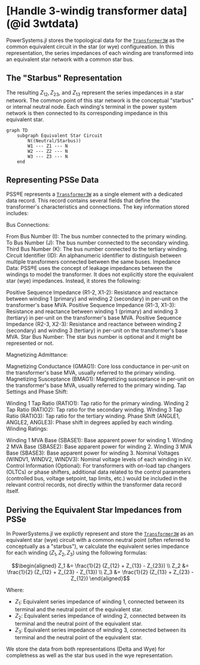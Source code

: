 # [Handle 3-windig transformer data](@id 3wtdata)

PowerSystems.jl stores the topological data for the [`Transformer3W`](@ref) as the common equivalent circuit in the star (or wye) configureation. In this representation, the series impedances of each winding are transformed into an equivalent star network with a common star bus.

## The "Starbus" Representation

The resulting $Z_{12}, Z_{23},$ and $Z_{13}$ represent the series impedances in a star network. The common point of this star network is the conceptual "starbus" or internal neutral node. Each winding's terminal in the power system network is then connected to its corresponding impedance in this equivalent star.

```mermaid
graph TD
    subgraph Equivalent Star Circuit
        N((Neutral/Starbus))
        W1 --- Z1 --- N
        W2 --- Z2 --- N
        W3 --- Z3 --- N
    end
```

## Representing PSSe Data

PSS®E represents a [`Transformer3W`](@ref) as a single element with a dedicated data record. This record contains several fields that define the transformer's characteristics and connections. The key information stored includes:

Bus Connections:

From Bus Number (I): The bus number connected to the primary winding.
To Bus Number (J): The bus number connected to the secondary winding.
Third Bus Number (K): The bus number connected to the tertiary winding.
Circuit Identifier (ID): An alphanumeric identifier to distinguish between multiple transformers connected between the same buses.
Impedance Data: PSS®E uses the concept of leakage impedances between the windings to model the transformer. It does not explicitly store the equivalent star (wye) impedances. Instead, it stores the following:

Positive Sequence Impedance (R1-2, X1-2): Resistance and reactance between winding 1 (primary) and winding 2 (secondary) in per-unit on the transformer's base MVA.
Positive Sequence Impedance (R1-3, X1-3): Resistance and reactance between winding 1 (primary) and winding 3 (tertiary) in per-unit on the transformer's base MVA.
Positive Sequence Impedance (R2-3, X2-3): Resistance and reactance between winding 2 (secondary) and winding 3 (tertiary) in per-unit on the transformer's base MVA.
Star Bus Number: The star bus number is optional and it might be represented or not.

Magnetizing Admittance:

Magnetizing Conductance (GMAG1): Core loss conductance in per-unit on the transformer's base MVA, usually referred to the primary winding.
Magnetizing Susceptance (BMAG1): Magnetizing susceptance in per-unit on the transformer's base MVA, usually referred to the primary winding.
Tap Settings and Phase Shift:

Winding 1 Tap Ratio (RATIO1): Tap ratio for the primary winding.
Winding 2 Tap Ratio (RATIO2): Tap ratio for the secondary winding.
Winding 3 Tap Ratio (RATIO3): Tap ratio for the tertiary winding.
Phase Shift (ANGLE1, ANGLE2, ANGLE3): Phase shift in degrees applied by each winding.
Winding Ratings:

Winding 1 MVA Base (SBASE1): Base apparent power for winding 1.
Winding 2 MVA Base (SBASE2): Base apparent power for winding 2.
Winding 3 MVA Base (SBASE3): Base apparent power for winding 3.
Nominal Voltages (WINDV1, WINDV2, WINDV3): Nominal voltage levels of each winding in kV.
Control Information (Optional): For transformers with on-load tap changers (OLTCs) or phase shifters, additional data related to the control parameters (controlled bus, voltage setpoint, tap limits, etc.) would be included in the relevant control records, not directly within the transformer data record itself.

## Deriving the Equivalent Star Impedances from PSSe

In PowerSystems.jl we explictly represent and store the [`Transformer3W`](@ref) as an equivalent star (wye) circuit with a common neutral point (often referred to conceptually as a "starbus"), w calculate the equivalent series impedance for each winding ($Z_1, Z_2, Z_3$) using the following formulas:

$$\begin{aligned}
Z_1 &= \frac{1}{2} (Z_{12} + Z_{13} - Z_{23}) \\
Z_2 &= \frac{1}{2} (Z_{12} + Z_{23} - Z_{13}) \\
Z_3 &= \frac{1}{2} (Z_{13} + Z_{23} - Z_{12})
\end{aligned}$$

Where:

  - $Z_1$: Equivalent series impedance of winding 1, connected between its terminal and the neutral point of the equivalent star.
  - $Z_2$: Equivalent series impedance of winding 2, connected between its terminal and the neutral point of the equivalent star.
  - $Z_3$: Equivalent series impedance of winding 3, connected between its terminal and the neutral point of the equivalent star.

We store the data from both representations (Delta and Wye) for completness as well as the star bus used in the wye representation.
